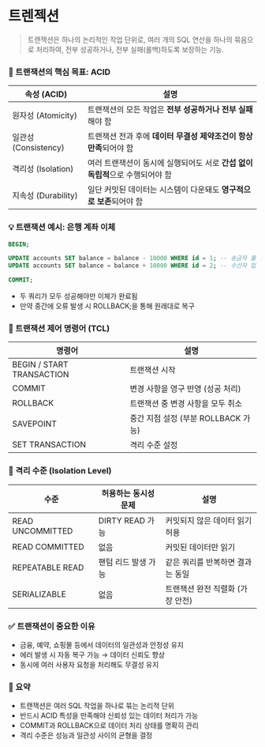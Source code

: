 # 트렌젝션

> 트랜잭션은 하나의 논리적인 작업 단위로, 
> 여러 개의 SQL 연산을 하나의 묶음으로 처리하여,
> 전부 성공하거나, 전부 실패(롤백)하도록 보장하는 기능.


### 🎯 트랜잭션의 핵심 목표: ACID
| 속성 (ACID)          | 설명                                                                          |
|----------------------|-------------------------------------------------------------------------------|
| 원자성 (Atomicity)   | 트랜잭션의 모든 작업은 **전부 성공하거나 전부 실패**해야 함                   |
| 일관성 (Consistency) | 트랜잭션 전과 후에 **데이터 무결성 제약조건이 항상 만족**되어야 함            |
| 격리성 (Isolation)   | 여러 트랜잭션이 동시에 실행되어도 서로 **간섭 없이 독립적**으로 수행되어야 함 |
| 지속성 (Durability)  | 일단 커밋된 데이터는 시스템이 다운돼도 **영구적으로 보존**되어야 함           |


### 💡 트랜잭션 예시: 은행 계좌 이체
```SQL
BEGIN;

UPDATE accounts SET balance = balance - 10000 WHERE id = 1; -- 송금자 출금
UPDATE accounts SET balance = balance + 10000 WHERE id = 2; -- 수신자 입금

COMMIT;
```
- 두 쿼리가 모두 성공해야만 이체가 완료됨
- 만약 중간에 오류 발생 시 ROLLBACK;을 통해 원래대로 복구


### 🧾 트랜잭션 제어 명령어 (TCL)
| 명령어                    | 설명                                 |
|---------------------------|--------------------------------------|
| BEGIN / START TRANSACTION | 트랜잭션 시작                        |
| COMMIT                    | 변경 사항을 영구 반영 (성공 처리)    |
| ROLLBACK                  | 트랜잭션 중 변경 사항을 모두 취소    |
| SAVEPOINT                 | 중간 지점 설정 (부분 ROLLBACK 가능)  |
| SET TRANSACTION           | 격리 수준 설정                       |


### 🔐 격리 수준 (Isolation Level)
| 수준               | 허용하는 동시성 문제         | 설명                              |
|--------------------|------------------------------|-----------------------------------|
| READ UNCOMMITTED   | DIRTY READ 가능              | 커밋되지 않은 데이터 읽기 허용    |
| READ COMMITTED     | 없음                         | 커밋된 데이터만 읽기              |
| REPEATABLE READ    | 팬텀 리드 발생 가능          | 같은 쿼리를 반복하면 결과는 동일  |
| SERIALIZABLE       | 없음                         | 트랜잭션 완전 직렬화 (가장 안전)  |


### ✅ 트랜잭션이 중요한 이유
- 금융, 예약, 쇼핑몰 등에서 데이터의 일관성과 안정성 유지
- 에러 발생 시 자동 복구 가능 → 데이터 신뢰도 향상
- 동시에 여러 사용자 요청을 처리해도 무결성 유지


### 📌 요약
- 트랜잭션은 여러 SQL 작업을 하나로 묶는 논리적 단위
- 반드시 ACID 특성을 만족해야 신뢰성 있는 데이터 처리가 가능
- COMMIT과 ROLLBACK으로 데이터 처리 상태를 명확히 관리
- 격리 수준은 성능과 일관성 사이의 균형을 결정


